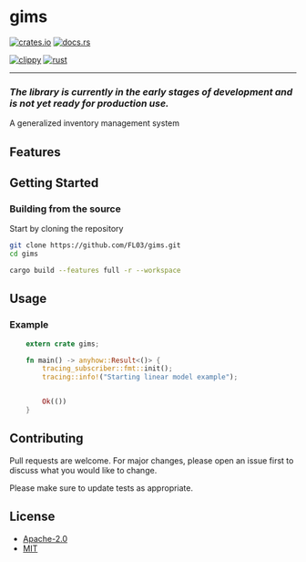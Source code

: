 # gims

[![crates.io](https://img.shields.io/crates/v/gims.svg)](https://crates.io/crates/gims)
[![docs.rs](https://docs.rs/gims/badge.svg)](https://docs.rs/gims)

[![clippy](https://github.com/FL03/gims/actions/workflows/clippy.yml/badge.svg)](https://github.com/FL03/gims/actions/workflows/clippy.yml)
[![rust](https://github.com/FL03/gims/actions/workflows/rust.yml/badge.svg)](https://github.com/FL03/gims/actions/workflows/rust.yml)

***

### _The library is currently in the early stages of development and is not yet ready for production use._

A generalized inventory management system

## Features


## Getting Started

### Building from the source

Start by cloning the repository

```bash
git clone https://github.com/FL03/gims.git
cd gims
```

```bash
cargo build --features full -r --workspace
```

## Usage

### Example

```rust
    extern crate gims;

    fn main() -> anyhow::Result<()> {
        tracing_subscriber::fmt::init();
        tracing::info!("Starting linear model example");


        Ok(())
    }
```

## Contributing

Pull requests are welcome. For major changes, please open an issue first
to discuss what you would like to change.

Please make sure to update tests as appropriate.

## License

* [Apache-2.0](https://choosealicense.com/licenses/apache-2.0/)
* [MIT](https://choosealicense.com/licenses/mit/)
